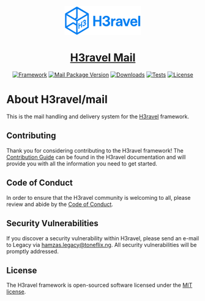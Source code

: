 <div align="center">
  <a href="https://h3ravel.toneflix.net"  target="_blank">
    <img src="https://raw.githubusercontent.com/h3ravel/assets/refs/heads/main/logo-full.svg" width="200" alt="H3ravel Logo">
  </a>
  <h1 align="center"><a href="https://h3ravel.toneflix.net/guide/deeper/mail">H3ravel Mail</a></h1>

[![Framework][ix]][lx]
[![Mail Package Version][i1]][l1]
[![Downloads][d1]][d1]
[![Tests][tei]][tel]
[![License][lini]][linl]

</div>

# About H3ravel/mail

This is the mail handling and delivery system for the [H3ravel](https://h3ravel.toneflix.net) framework.

## Contributing

Thank you for considering contributing to the H3ravel framework! The [Contribution Guide](https://h3ravel.toneflix.net/contributing) can be found in the H3ravel documentation and will provide you with all the information you need to get started.

## Code of Conduct

In order to ensure that the H3ravel community is welcoming to all, please review and abide by the [Code of Conduct](#).

## Security Vulnerabilities

If you discover a security vulnerability within H3ravel, please send an e-mail to Legacy via hamzas.legacy@toneflix.ng. All security vulnerabilities will be promptly addressed.

## License

The H3ravel framework is open-sourced software licensed under the [MIT license](LICENSE).

[ix]: https://img.shields.io/npm/v/%40h3ravel%2Fcore?style=flat-square&label=Framework&color=%230970ce
[lx]: https://www.npmjs.com/package/@h3ravel/core
[i1]: https://img.shields.io/npm/v/%40h3ravel%2Fmail?style=flat-square&label=@h3ravel/mail&color=%230970ce
[l1]: https://www.npmjs.com/package/@h3ravel/mail
[d1]: https://img.shields.io/npm/dt/%40h3ravel%2Fmail?style=flat-square&label=Downloads&link=https%3A%2F%2Fwww.npmjs.com%2Fpackage%2F%40h3ravel%2Fmail
[linl]: https://github.com/h3ravel/framework/blob/main/LICENSE
[lini]: https://img.shields.io/github/license/h3ravel/framework
[tel]: https://github.com/h3ravel/framework/actions/workflows/test.yml
[tei]: https://github.com/h3ravel/framework/actions/workflows/test.yml/badge.svg
